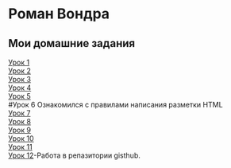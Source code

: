 

# Роман Вондра
## Мои домашние задания 

[Урок 1](https://vondrarom.github.io/lesson_12/index.html "Готовое ДЗ")  
[Урок 2](https://vondrarom.github.io/lesson_12/index.html "Готовое ДЗ")  
[Урок 3](https://vondrarom.github.io/lesson_12/index.html "Готовое ДЗ")  
[Урок 4](https://vondrarom.github.io/lesson_12/index.html "Готовое ДЗ")  
[Урок 5](https://vondrarom.github.io/lesson_12/index.html "Готовое ДЗ")  
#Урок 6  Ознакомился с правилами написания разметки HTML  
[Урок 7](https://vondrarom.github.io/lesson_12/index.html "Готовое ДЗ")  
[Урок 8](https://vondrarom.github.io/lesson_12/index.html "Готовое ДЗ")  
[Урок 9](https://vondrarom.github.io/lesson_12/index.html "Готовое ДЗ")  
[Урок 10](https://vondrarom.github.io/lesson_12/index.html "Готовое ДЗ")  
[Урок 11](https://vondrarom.github.io/lesson_12/index.html "Готовое ДЗ")  
[Урок 12](https://vondrarom.github.io/lesson_12/index.html "Готовое ДЗ")-Работа в репазитории gisthub.  

